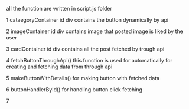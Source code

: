 all the function are written in script.js folder

1 cataegoryContainer id div contains the button dynamically by api

2 imageContainer id div contains image that posted  image is liked by the user

3 cardContainer id div contains all the post fetched by trough api

4 fetchButtonThroughApi() this function is used for  automatically for creating and fetching data from through api 

5 makeButtonWithDetails() for making button with fetched data

6 buttonHandlerById() for handling button click fetching 

7 